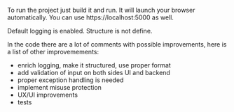 To run the project just build it and run.
It will launch your browser automatically.
You can use https://localhost:5000 as well.

Default logging is enabled. Structure is not define.

In the code there are a lot of comments with possible
improvements, here is a list of other improvemements:

- enrich logging, make it structured, use proper format
- add validation of input on both sides UI and backend
- proper exception handling is needed
- implement misuse protection
- UX/UI improvements
- tests